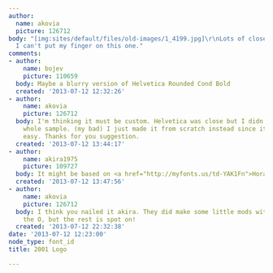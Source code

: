 ```yaml
---
author:
  name: akovia
  picture: 126712
body: "[img:sites/default/files/old-images/1_4199.jpg]\r\nLots of close matches but
  I can't put my finger on this one."
comments:
- author:
    name: bojev
    picture: 110659
  body: Maybe a blurry version of Helvetica Rounded Cond Bold
  created: '2013-07-12 12:32:26'
- author:
    name: akovia
    picture: 126712
  body: I'm thinking it must be custom. Helvetica was close but I didn't give the
    whole sample. (my bad) I just made it from scratch instead since it was pretty
    easy. Thanks for you suggestion.
  created: '2013-07-12 13:44:17'
- author:
    name: akira1975
    picture: 109727
  body: It might be based on <a href="http://myfonts.us/td-YAK1Fn">Horatio</a>.
  created: '2013-07-12 13:47:56'
- author:
    name: akovia
    picture: 126712
  body: I think you nailed it akira. They did make some little mods with the R and
    the O, but the rest is spot on!
  created: '2013-07-12 22:32:38'
date: '2013-07-12 12:23:00'
node_type: font_id
title: 2001 Logo

---
```

